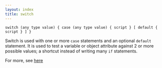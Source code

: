```yaml
---
layout: index
title: switch
---
```


    switch (any type value) { case (any type value) { script } [ default { script } ] }

Switch is used with one or more `case` statements and an optional `default` statement. It is used to test a variable or object attribute against 2 or more possible values; a shortcut instead of writing many `if` statements. 

For more, see [here](../multiple_choices___using_a_switch_script.html)
